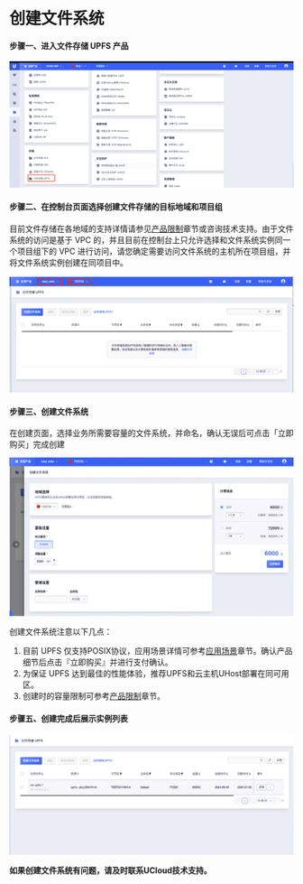 

# 创建文件系统

#### 步骤一、进入文件存储 UPFS 产品

![](/images/upfs_guide/create1.png)

#### 步骤二、在控制台页面选择创建文件存储的目标地域和项目组

目前文件存储在各地域的支持详情请参见[产品限制](/upfs/upfs_manual_instruction/limit)章节或咨询技术支持。由于文件系统的访问是基于 VPC 的，并且目前在控制台上只允许选择和文件系统实例同一个项目组下的 VPC 进行访问，请您确定需要访问文件系统的主机所在项目组，并将文件系统实例创建在同项目中。

![](/images/upfs_guide/create2.png)


#### 步骤三、创建文件系统

在创建页面，选择业务所需要容量的文件系统，并命名，确认无误后可点击「立即购买」完成创建

![](/images/upfs_guide/create3.png)

 创建文件系统注意以下几点：

   1. 目前 UPFS 仅支持POSIX协议，应用场景详情可参考[应用场景](/upfs/upfs_manual_instruction/application)章节。确认产品细节后点击『立即购买』并进行支付确认。
   2. 为保证 UPFS 达到最佳的性能体验，推荐UPFS和云主机UHost部署在同可用区。
   3. 创建时的容量限制可参考[产品限制](/upfs/upfs_manual_instruction/limit)章节。

#### 步骤五、创建完成后展示实例列表

![](/images/upfs_guide/create4.png)

**如果创建文件系统有问题，请及时联系UCloud技术支持。**
